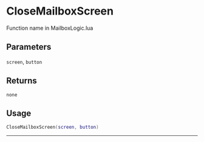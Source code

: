 # CloseMailboxScreen
Function name in MailboxLogic.lua
## Parameters
`screen`, `button`
## Returns
`none`
## Usage
```lua
CloseMailboxScreen(screen, button)
```
---
